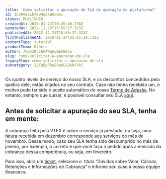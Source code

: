 ```yaml
---
title: 'Como solicitar a apuração de SLA de operação da plataforma?'
id: 3L99VeoLhYEwMqqkWKu86i
status: PUBLISHED
createdAt: 2019-01-24T20:45:46.776Z
updatedAt: 2022-12-23T15:59:27.323Z
publishedAt: 2022-12-23T15:59:27.323Z
firstPublishedAt: 2019-01-24T22:05:10.732Z
contentType: tutorial
productTeam: Others
author: 7FpKZ0rc6k4WqeymES80cw
slug: como-solicitar-a-apuracao-de-sla
legacySlug: como-solicitar-a-apuracao-de-sla
subcategory: 22TaEgFhwE6a6CG2KASYkC
---
```


Os quatro níveis de serviço do nosso SLA, e os descontos concedidos pela quebra dele, estão citados no seu contrato. Caso não tenha recebido um, o motivo pode ter sido o aceite automático do nosso [Termo de Adesão](/pt/faq/por-que-nao-recebi-o-contrato-assinado-da-vtex). No entanto, sempre que quiser, é possível consultar seu SLA [aqui](https://vtex.com/wp-content/uploads/2022/01/MASTER-SERVICES-AGREEMENT-Brazil-PT.pdf).

## Antes de solicitar a apuração do seu SLA, tenha em mente:

A cobrança feita pela VTEX é sobre o serviço já prestado, ou seja, uma fatura recebida em dezembro corresponde aos serviços do mês de novembro. Desse modo, caso seu SLA tenha sido descumprido no mês de janeiro, por exemplo, o correto é que você faça o pedido após a emissão da cobrança dessa competência, ou seja, em fevereiro.

Para isso, abra um [ticket](https://support.vtex.com/hc/pt-br/requests), selecione o  título “Dúvidas sobre Valor, Cálculo, Retenções e Informações de Cobrança” e informe seu caso à nossa equipe financeira.
